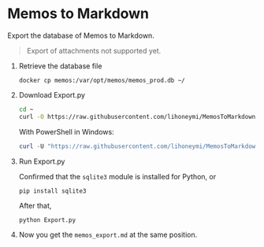 # Memos to Markdown

Export the database of Memos to Markdown.

> Export of attachments not supported yet.

1. Retrieve the database file

    ```
    docker cp memos:/var/opt/memos/memos_prod.db ~/
    ```

2. Download Export.py

    ```bash
    cd ~
    curl -O https://raw.githubusercontent.com/lihoneymi/MemosToMarkdown/master/Export.py
    ```
    
    With PowerShell in Windows:
    ```PowerShell
    curl -U "https://raw.githubusercontent.com/lihoneymi/MemosToMarkdown/master/Export.py" -O
    ```

3. Run Export.py

    Confirmed that the `sqlite3` module is installed for Python, or
    ```
    pip install sqlite3
    ```

    After that,
    ```
    python Export.py
    ```

4. Now you get the `memos_export.md` at the same position.
